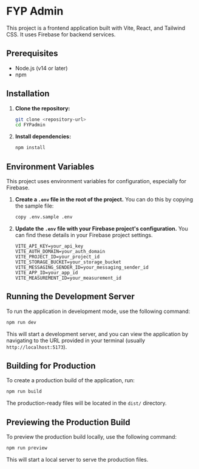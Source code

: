 # FYP Admin

This project is a frontend application built with Vite, React, and Tailwind CSS. It uses Firebase for backend services.

## Prerequisites

- Node.js (v14 or later)
- npm

## Installation

1. **Clone the repository:**
   ```bash
   git clone <repository-url>
   cd FYPadmin
   ```

2. **Install dependencies:**
   ```bash
   npm install
   ```

## Environment Variables

This project uses environment variables for configuration, especially for Firebase.

1.  **Create a `.env` file in the root of the project.** You can do this by copying the sample file:
    ```bash
    copy .env.sample .env
    ```
2.  **Update the `.env` file with your Firebase project's configuration.** You can find these details in your Firebase project settings.

    ```
    VITE_API_KEY=your_api_key
    VITE_AUTH_DOMAIN=your_auth_domain
    VITE_PROJECT_ID=your_project_id
    VITE_STORAGE_BUCKET=your_storage_bucket
    VITE_MESSAGING_SENDER_ID=your_messaging_sender_id
    VITE_APP_ID=your_app_id
    VITE_MEASUREMENT_ID=your_measurement_id
    ```

## Running the Development Server

To run the application in development mode, use the following command:

```bash
npm run dev
```

This will start a development server, and you can view the application by navigating to the URL provided in your terminal (usually `http://localhost:5173`).

## Building for Production

To create a production build of the application, run:

```bash
npm run build
```

The production-ready files will be located in the `dist/` directory.

## Previewing the Production Build

To preview the production build locally, use the following command:

```bash
npm run preview
```

This will start a local server to serve the production files.

